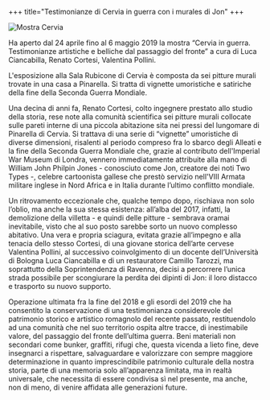 +++ 
title="Testimonianze di Cervia in guerra con i murales di Jon"
+++

<img src="/images/files/Mostra_murales.jpg"  title="Mostra Cervia">

 Ha aperto dal 24 aprile fino al 6 maggio 2019 la mostra “Cervia in guerra. Testimonianze artistiche e belliche dal passaggio del fronte” a cura di Luca Ciancabilla, Renato Cortesi, Valentina Pollini.

L'esposizione alla Sala Rubicone di Cervia è composta da sei pitture murali trovate in una casa a Pinarella. Si tratta di vignette umoristiche e satiriche della fine della Seconda Guerra Mondiale.

Una decina di anni fa, Renato Cortesi, colto ingegnere prestato allo studio della storia, rese note alla comunità scientifica sei pitture murali collocate sulle pareti interne di una piccola abitazione sita nei pressi del lungomare di Pinarella di Cervia. Si trattava di una serie di “vignette” umoristiche di diverse dimensioni, risalenti al periodo compreso fra lo sbarco degli Alleati e la fine della Seconda Guerra Mondiale che, grazie al contributo dell'Imperial War Museum di Londra, vennero immediatamente attribuite alla mano di William John Philpin Jones - conosciuto come Jon, creatore dei noti Two Types -, celebre cartoonista gallese che prestò servizio nell'VIII Armata militare inglese in Nord Africa e in Italia durante l’ultimo conflitto mondiale. 

Un ritrovamento eccezionale che, qualche tempo dopo, rischiava non solo l’oblio, ma anche la sua stessa esistenza: all’alba del 2017, infatti, la demolizione della villetta - e quindi delle pitture - sembrava oramai inevitabile, visto che al suo posto sarebbe sorto un nuovo complesso abitativo. 
Una vera e propria sciagura, evitata grazie all’impegno e alla tenacia dello stesso Cortesi, di una giovane storica dell’arte cervese Valentina Pollini, al successivo coinvolgimento di un docente dell’Università di Bologna  Luca Ciancabilla  e di un restauratore  Camillo Tarozzi, ma soprattutto della Soprintendenza di Ravenna, decisi a percorrere l’unica strada possibile per scongiurare la perdita dei dipinti di Jon: il loro distacco e trasporto su nuovo supporto.

Operazione ultimata fra la fine del 2018 e gli esordi del 2019 che ha consentito la conservazione di una testimonianza considerevole del patrimonio storico e artistico romagnolo del recente passato, restituendolo ad una comunità che nel suo territorio ospita altre tracce, di inestimabile valore, del passaggio del fronte dell’ultima guerra. Beni materiali non secondari come bunker, graffiti, rifugi che, questa vicenda a lieto fine, deve insegnarci a rispettare, salvaguardare e valorizzare con sempre maggiore determinazione in quanto imprescindibile patrimonio culturale della nostra storia, parte di una memoria solo all’apparenza limitata, ma in realtà universale, che necessita di essere condivisa sì nel presente, ma anche, non di meno, di venire affidata alle generazioni future.

